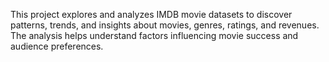 This project explores and analyzes IMDB movie datasets to discover patterns, trends, and insights about movies, genres, ratings, and revenues. The analysis helps understand factors influencing movie success and audience preferences.
